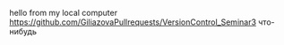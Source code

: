 hello from my local computer
https://github.com/GiliazovaPullrequests/VersionControl_Seminar3
что-нибудь
